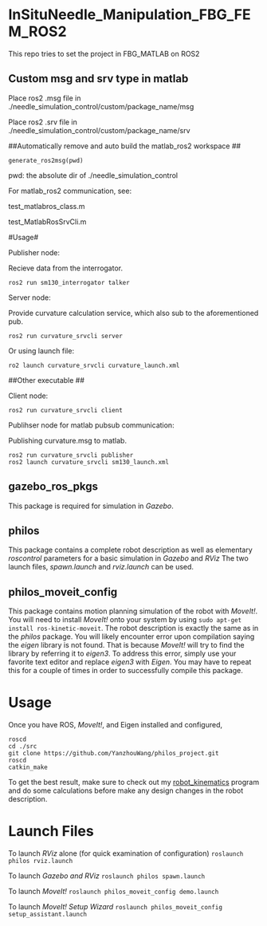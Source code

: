 # InSituNeedle_Manipulation_FBG_FEM_ROS2
This repo tries to set the project in FBG_MATLAB on ROS2

## Custom msg and srv type in matlab ##
Place ros2 .msg file in ./needle_simulation_control/custom/package_name/msg

Place ros2 .srv file in ./needle_simulation_control/custom/package_name/srv


##Automatically remove and auto build the matlab_ros2 workspace ##


    generate_ros2msg(pwd)
pwd: the absolute dir of ./needle_simulation_control

For matlab_ros2 communication, see:

test_matlabros_class.m

test_MatlabRosSrvCli.m


#Usage#

Publisher node: 

Recieve data from the interrogator.


    ros2 run sm130_interrogator talker

Server node: 

Provide curvature calculation service, which also sub to the aforementioned pub.


    ros2 run curvature_srvcli server

Or using launch file:

    ro2 launch curvature_srvcli curvature_launch.xml

##Other executable ##

Client node:

    ros2 run curvature_srvcli client

Publihser node for matlab pubsub communication:

Publishing curvature.msg to matlab. 

    ros2 run curvature_srvcli publisher
    ros2 launch curvature_srvcli sm130_launch.xml


## gazebo_ros_pkgs
This package is required for simulation in *Gazebo*.

## philos
This package contains a complete robot description as well as elementary *roscontrol* parameters for a basic simulation in *Gazebo* and *RViz*
The two launch files, *spawn.launch* and *rviz.launch* can be used.

## philos_moveit_config
This package contains motion planning simulation of the robot with *MoveIt!*. You will need to install *MoveIt!* onto your system by using `sudo apt-get install ros-kinetic-moveit`. 
The robot description is exactly the same as in the *philos* package.
You will likely encounter error upon compilation saying the *eigen* library is not found. That is because *MoveIt!* will try to find the library by referring it to *eigen3*. To address this error, simply use your favorite text editor and replace *eigen3* with *Eigen*. You may have to repeat this for a couple of times in order to successfully compile this package.

# Usage
Once you have ROS, *MoveIt!*, and Eigen installed and configured,
```
roscd
cd ./src
git clone https://github.com/YanzhouWang/philos_project.git
roscd
catkin_make
```
To get the best result, make sure to check out my [robot_kinematics](https://github.com/YanzhouWang/robot_kinematics) program and do some calculations before make any design changes in the robot description.

# Launch Files
To launch *RViz* alone (for quick examination of configuration)
`roslaunch philos rviz.launch`

To launch *Gazebo and RViz*
`roslaunch philos spawn.launch `

To launch *MoveIt!*
`roslaunch philos_moveit_config demo.launch`

To launch *MoveIt! Setup Wizard*
`roslaunch philos_moveit_config setup_assistant.launch`

